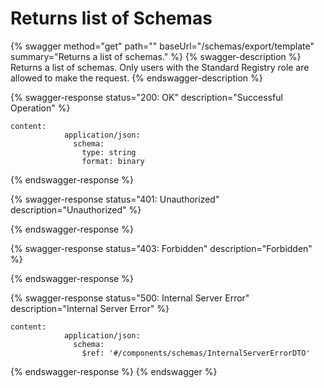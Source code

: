 # Returns list of Schemas

{% swagger method="get" path="" baseUrl="/schemas/export/template" summary="Returns a list of schemas." %}
{% swagger-description %}
Returns a list of schemas. Only users with the Standard Registry role are allowed to make the request.
{% endswagger-description %}

{% swagger-response status="200: OK" description="Successful Operation" %}
```
content:
            application/json:
              schema:
                type: string
                format: binary
```
{% endswagger-response %}

{% swagger-response status="401: Unauthorized" description="Unauthorized" %}

{% endswagger-response %}

{% swagger-response status="403: Forbidden" description="Forbidden" %}

{% endswagger-response %}

{% swagger-response status="500: Internal Server Error" description="Internal Server Error" %}
```
content:
            application/json:
              schema:
                $ref: '#/components/schemas/InternalServerErrorDTO'
```
{% endswagger-response %}
{% endswagger %}
